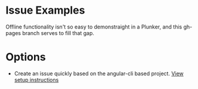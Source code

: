 # Issue Examples

Offline functionality isn't so easy to demonstraight in a Plunker, and this gh-pages branch serves to fill that gap.

# Options

- Create an issue quickly based on the angular-cli based project. [View setup instructions](https://github.com/adriancarriger/angularfire2-offline/blob/gh-pages/base/angular-cli/README.md)

